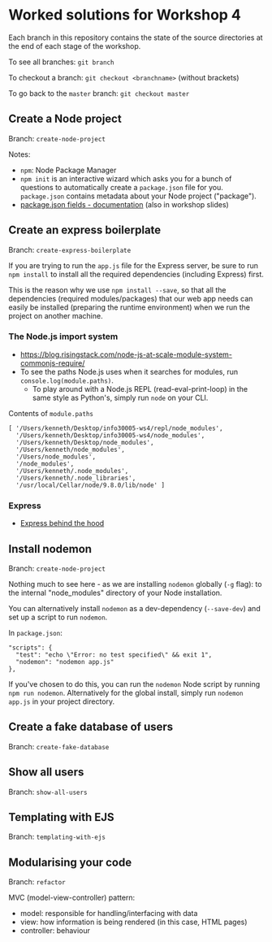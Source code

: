 # Worked solutions for Workshop 4
Each branch in this repository contains the state of the source directories at the end of each stage of the workshop.

To see all branches: `git branch`

To checkout a branch: `git checkout <branchname>` (without brackets)

To go back to the `master` branch: `git checkout master`

## Create a Node project
Branch: `create-node-project`

Notes:
- `npm`: Node Package Manager
- `npm init` is an interactive wizard which asks you for a bunch of questions to automatically create a `package.json` file for you. `package.json` contains metadata about your Node project ("package").
- [package.json fields - documentation](https://docs.npmjs.com/files/package.json) (also in workshop slides)

## Create an express boilerplate
Branch: `create-express-boilerplate`

If you are trying to run the `app.js` file for the Express server, be sure to run `npm install` to install all the required dependencies (including Express) first.

This is the reason why we use `npm install --save`, so that all the dependencies (required modules/packages) that our web app needs can easily be installed (preparing the runtime environment) when we run the project on another machine.

### The Node.js import system
- https://blog.risingstack.com/node-js-at-scale-module-system-commonjs-require/
- To see the paths Node.js uses when it searches for modules, run `console.log(module.paths)`.
  - To play around with a Node.js REPL (read-eval-print-loop) in the same style as Python's, simply run `node` on your CLI.

Contents of `module.paths`
```
[ '/Users/kenneth/Desktop/info30005-ws4/repl/node_modules',
  '/Users/kenneth/Desktop/info30005-ws4/node_modules',
  '/Users/kenneth/Desktop/node_modules',
  '/Users/kenneth/node_modules',
  '/Users/node_modules',
  '/node_modules',
  '/Users/kenneth/.node_modules',
  '/Users/kenneth/.node_libraries',
  '/usr/local/Cellar/node/9.8.0/lib/node' ]
```

### Express
- [Express behind the hood](https://medium.com/man-moon/express-js-under-the-hood-6452c897b316)

## Install nodemon
Branch: `create-node-project`

Nothing much to see here - as we are installing `nodemon` globally (`-g` flag): to the internal "node_modules" directory of your Node installation.

You can alternatively install `nodemon` as a dev-dependency (`--save-dev`) and set up a script to run `nodemon`.

In `package.json`:
```
"scripts": {
  "test": "echo \"Error: no test specified\" && exit 1",
  "nodemon": "nodemon app.js"
},
```

If you've chosen to do this, you can run the `nodemon` Node script by running `npm run nodemon`. Alternatively for the global install, simply run `nodemon app.js` in your project directory.

## Create a fake database of users
Branch: `create-fake-database`

## Show all users
Branch: `show-all-users`

## Templating with EJS
Branch: `templating-with-ejs`

## Modularising your code
Branch: `refactor`

MVC (model-view-controller) pattern:
- model: responsible for handling/interfacing with data
- view: how information is being rendered (in this case, HTML pages)
- controller: behaviour

